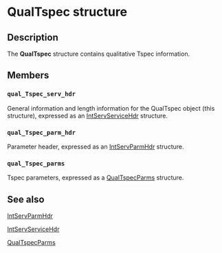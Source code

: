 # QualTspec structure

## Description

The
**QualTspec** structure contains qualitative Tspec information.

## Members

### `qual_Tspec_serv_hdr`

General information and length information for the QualTspec object (this structure), expressed as an [IntServServiceHdr](https://learn.microsoft.com/previous-versions/windows/desktop/api/lpmapi/ns-lpmapi-intservservicehdr) structure.

### `qual_Tspec_parm_hdr`

Parameter header, expressed as an [IntServParmHdr](https://learn.microsoft.com/previous-versions/windows/desktop/api/lpmapi/ns-lpmapi-intservparmhdr) structure.

### `qual_Tspec_parms`

Tspec parameters, expressed as a [QualTspecParms](https://learn.microsoft.com/previous-versions/windows/desktop/api/lpmapi/ns-lpmapi-qualtspecparms) structure.

## See also

[IntServParmHdr](https://learn.microsoft.com/previous-versions/windows/desktop/api/lpmapi/ns-lpmapi-intservparmhdr)

[IntServServiceHdr](https://learn.microsoft.com/previous-versions/windows/desktop/api/lpmapi/ns-lpmapi-intservservicehdr)

[QualTspecParms](https://learn.microsoft.com/previous-versions/windows/desktop/api/lpmapi/ns-lpmapi-qualtspecparms)